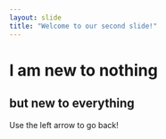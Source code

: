 ```yaml
---
layout: slide
title: "Welcome to our second slide!"
---
```

# I am new to nothing
## but new to everything
Use the left arrow to go back!
